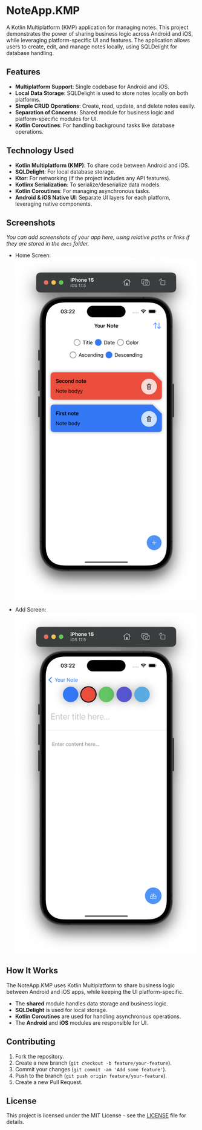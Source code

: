 
# NoteApp.KMP

A Kotlin Multiplatform (KMP) application for managing notes. This project demonstrates the power of sharing business logic across Android and iOS, while leveraging platform-specific UI and features. The application allows users to create, edit, and manage notes locally, using SQLDelight for database handling.

## Features

- **Multiplatform Support**: Single codebase for Android and iOS.
- **Local Data Storage**: SQLDelight is used to store notes locally on both platforms.
- **Simple CRUD Operations**: Create, read, update, and delete notes easily.
- **Separation of Concerns**: Shared module for business logic and platform-specific modules for UI.
- **Kotlin Coroutines**: For handling background tasks like database operations.

## Technology Used

- **Kotlin Multiplatform (KMP)**: To share code between Android and iOS.
- **SQLDelight**: For local database storage.
- **Ktor**: For networking (if the project includes any API features).
- **Kotlinx Serialization**: To serialize/deserialize data models.
- **Kotlin Coroutines**: For managing asynchronous tasks.
- **Android & iOS Native UI**: Separate UI layers for each platform, leveraging native components.

## Screenshots

_You can add screenshots of your app here, using relative paths or links if they are stored in the `docs` folder._

- Home Screen:  
  ![home](docs/main-screen.png)

- Add Screen:  
  ![add note](docs/add-screen.png)

## How It Works

The NoteApp.KMP uses Kotlin Multiplatform to share business logic between Android and iOS apps, while keeping the UI platform-specific.

- The **shared** module handles data storage and business logic.
- **SQLDelight** is used for local storage.
- **Kotlin Coroutines** are used for handling asynchronous operations.
- The **Android** and **iOS** modules are responsible for UI.

## Contributing

1. Fork the repository.
2. Create a new branch (`git checkout -b feature/your-feature`).
3. Commit your changes (`git commit -am 'Add some feature'`).
4. Push to the branch (`git push origin feature/your-feature`).
5. Create a new Pull Request.

## License

This project is licensed under the MIT License - see the [LICENSE](/LICENSE) file for details.
